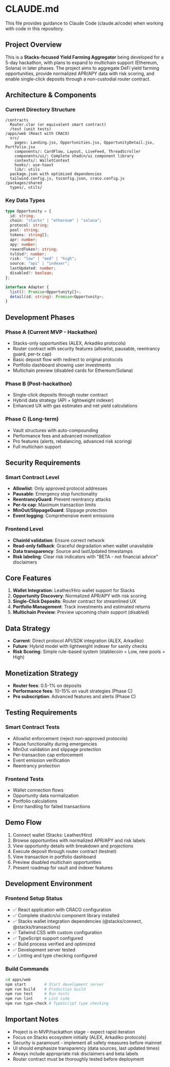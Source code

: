 # CLAUDE.md

This file provides guidance to Claude Code (claude.ai/code) when working with code in this repository.

## Project Overview

This is a **Stacks-focused Yield Farming Aggregator** being developed for a 5-day hackathon, with plans to expand to multichain support (Ethereum, Solana) in later phases. The project aims to aggregate DeFi yield farming opportunities, provide normalized APR/APY data with risk scoring, and enable single-click deposits through a non-custodial router contract.

## Architecture & Components

### Current Directory Structure
```
/contracts
  Router.clar (or equivalent smart contract)
  /test (unit tests)
/apps/web (React with CRACO)
  src/
    pages: Landing.jsx, Opportunities.jsx, OpportunityDetail.jsx, Portfolio.jsx
    components/: CardFlow, Layout, LiveFeed, ThreadScroller
    components/ui/: Complete shadcn/ui component library
    contexts/: WalletContext
    hooks/: use-toast
    lib/: utils
  package.json with optimized dependencies
  tailwind.config.js, tsconfig.json, craco.config.js
/packages/shared
  types/, utils/
```

### Key Data Types
```typescript
type Opportunity = {
  id: string;
  chain: "stacks" | "ethereum" | "solana";
  protocol: string;
  pool: string;
  tokens: string[];
  apr: number;
  apy: number;
  rewardToken?: string;
  tvlUsd?: number;
  risk: "low" | "med" | "high";
  source: "api" | "indexer";
  lastUpdated: number;
  disabled?: boolean;
};

interface Adapter {
  list(): Promise<Opportunity[]>;
  detail(id: string): Promise<Opportunity>;
}
```

## Development Phases

### Phase A (Current MVP - Hackathon)
- Stacks-only opportunities (ALEX, Arkadiko protocols)
- Router contract with security features (allowlist, pausable, reentrancy guard, per-tx cap)
- Basic deposit flow with redirect to original protocols
- Portfolio dashboard showing user investments
- Multichain preview (disabled cards for Ethereum/Solana)

### Phase B (Post-hackathon)
- Single-click deposits through router contract
- Hybrid data strategy (API + lightweight indexer)
- Enhanced UX with gas estimates and net yield calculations

### Phase C (Long-term)
- Vault structures with auto-compounding
- Performance fees and advanced monetization
- Pro features (alerts, rebalancing, advanced risk scoring)
- Full multichain support

## Security Requirements

### Smart Contract Level
- **Allowlist**: Only approved protocol addresses
- **Pausable**: Emergency stop functionality
- **ReentrancyGuard**: Prevent reentrancy attacks
- **Per-tx cap**: Maximum transaction limits
- **MinOut/SlippageGuard**: Slippage protection
- **Event logging**: Comprehensive event emissions

### Frontend Level
- **ChainId validation**: Ensure correct network
- **Read-only fallback**: Graceful degradation when wallet unavailable
- **Data transparency**: Source and lastUpdated timestamps
- **Risk labeling**: Clear risk indicators with "BETA - not financial advice" disclaimers

## Core Features

1. **Wallet Integration**: Leather/Hiro wallet support for Stacks
2. **Opportunity Discovery**: Normalized APR/APY with risk scoring
3. **Single-Click Deposits**: Router contract for streamlined UX
4. **Portfolio Management**: Track investments and estimated returns
5. **Multichain Preview**: Preview upcoming chain support (disabled)

## Data Strategy

- **Current**: Direct protocol API/SDK integration (ALEX, Arkadiko)
- **Future**: Hybrid model with lightweight indexer for sanity checks
- **Risk Scoring**: Simple rule-based system (stablecoin = Low, new pools = High)

## Monetization Strategy

- **Router fees**: 0.5-1% on deposits
- **Performance fees**: 10-15% on vault strategies (Phase C)
- **Pro subscription**: Advanced features and alerts (Phase C)

## Testing Requirements

### Smart Contract Tests
- Allowlist enforcement (reject non-approved protocols)
- Pause functionality during emergencies
- MinOut validation and slippage protection
- Per-transaction cap enforcement
- Event emission verification
- Reentrancy protection

### Frontend Tests
- Wallet connection flows
- Opportunity data normalization
- Portfolio calculations
- Error handling for failed transactions

## Demo Flow

1. Connect wallet (Stacks: Leather/Hiro)
2. Browse opportunities with normalized APR/APY and risk labels
3. View opportunity details with breakdown and projections
4. Execute deposit through router contract (testnet)
5. View transaction in portfolio dashboard
6. Preview disabled multichain opportunities
7. Present roadmap for vault and indexer features

## Development Environment

### Frontend Setup Status
- ✅ React application with CRACO configuration
- ✅ Complete shadcn/ui component library installed
- ✅ Stacks wallet integration dependencies (@stacks/connect, @stacks/transactions)
- ✅ Tailwind CSS with custom configuration
- ✅ TypeScript support configured
- ✅ Build process verified and optimized
- ✅ Development server tested
- ✅ Linting and type checking configured

### Build Commands
```bash
cd apps/web
npm start        # Start development server
npm run build    # Production build
npm run test     # Run tests
npm run lint     # Lint code
npm run type-check # TypeScript type checking
```

## Important Notes

- Project is in MVP/hackathon stage - expect rapid iteration
- Focus on Stacks ecosystem initially (ALEX, Arkadiko protocols)
- Security is paramount - implement all safety measures before mainnet
- UI should emphasize transparency (data sources, last updated times)
- Always include appropriate risk disclaimers and beta labels
- Router contract must be thoroughly tested before deployment